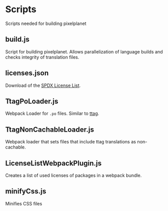 # Scripts

Scripts needed for building pixelplanet

## build.js

Script for building pixelplanet. Allows parallelization of language builds and checks integrity of translation files.

## licenses.json

Download of the [SPDX License List](https://raw.githubusercontent.com/spdx/license-list-data/main/json/licenses.json).

## TtagPoLoader.js

Webpack Loader for `.po` files. Similar to [ttag](https://github.com/ttag-org/ttag-po-loader).

## TtagNonCachableLoader.js

Webpack loader that sets files that include ttag translations as non-cachable.

## LicenseListWebpackPlugin.js

Creates a list of used licenses of packages in a webpack bundle.

## minifyCss.js

Minifies CSS files
